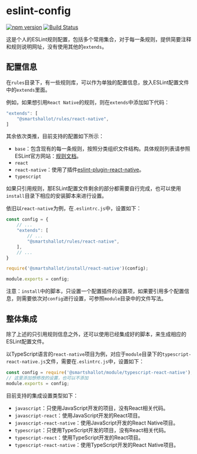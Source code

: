 # eslint-config

[![npm version](https://img.shields.io/npm/v/@smartshallot/eslint-config.svg?style=flat)](https://www.npmjs.com/package/@smartshallot/eslint-config)
[![Build Status](https://travis-ci.org/gaoxiaosong/eslint-config.svg?branch=master)](https://travis-ci.org/gaoxiaosong/eslint-config)

这是个人的ESLint规则配置，包括多个常用集合，对于每一条规则，提供简要注释和规则说明网址，没有使用其他的`extends`。

## 配置信息

在`rules`目录下，有一些规则库，可以作为单独的配置信息，放入ESLint配置文件中的`extends`里面。

例如，如果想引用`React Native`的规则，则在`extends`中添加如下代码：

```javascript
"extends": [
    "@smartshallot/rules/react-native",
]
```

其余依次类推，目前支持的配置如下所示：

* `base`：包含现有的每一条规则，按照分类组织文件结构。具体规则列表请参照ESLint官方网站：[规则文档](http://eslint.cn/docs/rules/)。
* `react`
* `react-native`：使用了插件[eslint-plugin-react-native](https://github.com/Intellicode/eslint-plugin-react-native)。
* `typescript`

如果只引用规则，那ESLint配置文件剩余的部分都需要自行完成，也可以使用`install`目录下相应的安装脚本来进行设置。

依旧以`react-native`为例，在`.eslintrc.js`中，设置如下：

```javascript
const config = {
    // ...
    "extends": [
        // ...
        "@smartshallot/rules/react-native",
    ],
    // ...
}

require('@smartshallot/install/react-native')(config);

module.exports = config;
```

注意：`install`中的脚本，只设置一个配置插件的设置项，如果要引用多个配置信息，则需要依次对`config`进行设置，可参照`module`目录中的文件写法。

## 整体集成

除了上述的只引用规则信息之外，还可以使用已经集成好的脚本，来生成相应的ESLint配置文件。

以TypeScript语言的`react-native`项目为例，对应于`module`目录下的`typescript-react-native.js`文件，需要在`.eslintrc.js`中，设置如下：

```javascript
const config = require('@smartshallot/module/typescript-react-native');
// 这里添加想修改的设置，也可以不添加
module.exports = config;
```

目前支持的集成设置类型如下：

* `javascript`：只使用JavaScript开发的项目，没有React相关代码。
* `javascript-react`：使用JavaScript开发的React项目。
* `javascript-react-native`：使用JavaScript开发的React Native项目。
* `typescript`：只使用TypeScript开发的项目，没有React相关代码。
* `typescript-react`：使用TypeScript开发的React项目。
* `typescript-react-native`：使用TypeScript开发的React Native项目。